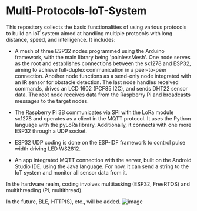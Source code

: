 ﻿# Multi-Protocols-IoT-System

This repository collects the basic functionalities of using various protocols to build an IoT system aimed at handling multiple protocols with long distance, speed, and intelligence. It includes:

- A mesh of three ESP32 nodes programmed using the Arduino framework, with the main library being 'painlessMesh'. One node serves as the root and establishes connections between the sx1278 and ESP32, aiming to achieve full-duplex communication in a peer-to-peer connection. Another node functions as a send-only node integrated with an IR sensor for obstacle detection. The last node handles received commands, drives an LCD 1602 (PCF85 I2C), and sends DHT22 sensor data. The root node receives data from the Raspberry Pi and broadcasts messages to the target nodes.

- The Raspberry Pi 3B communicates via SPI with the LoRa module sx1278 and operates as a client in the MQTT protocol. It uses the Python language with the pyLoRa library. Additionally, it connects with one more ESP32 through a UDP socket.

- ESP32 UDP coding is done on the ESP-IDF framework to control pulse width driving LED WS2812.

- An app integrated MQTT connection with the server, built on the Android Studio IDE, using the Java language. For now, it can send a string to the IoT system and monitor all sensor data from it.
    
In the hardware realm, coding involves multitasking (ESP32, FreeRTOS) and multithreading (Pi, multithread).

In the future, BLE, HTTP(S), etc., will be added.
![image](https://github.com/nub-atur/Multi-Protocols-IoT-System/assets/136115054/08b8e104-b8f8-4c94-a86c-dc47328b1c97)
